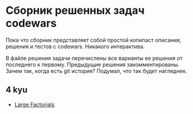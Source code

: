 # Сборник решенных задач codewars

Пока что сборник представляет собой простой копипаст описания, решения и тестов с codewars. Никакого интерактива.

В файле решения задачи перечислены все варианты ее решения от последнего к первому. Предыдущие решения закомментированы. Зачем так, когда есть git история? Подумал, что так будет нагляднее.

## 4 kyu

- [Large Factorials](https://github.com/svgaryaev/codewars/blob/master/4kyu/large-factorials/description.md)
